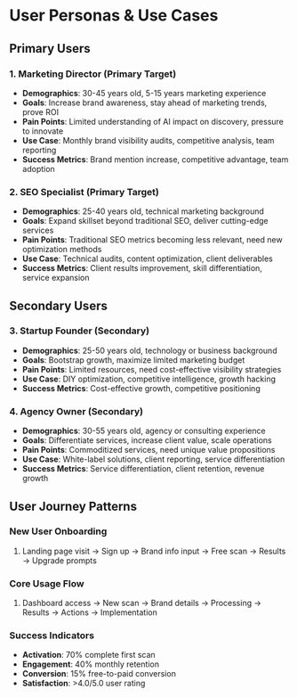 # User Personas & Use Cases

## Primary Users

### 1. Marketing Director (Primary Target)
- **Demographics**: 30-45 years old, 5-15 years marketing experience
- **Goals**: Increase brand awareness, stay ahead of marketing trends, prove ROI
- **Pain Points**: Limited understanding of AI impact on discovery, pressure to innovate
- **Use Case**: Monthly brand visibility audits, competitive analysis, team reporting
- **Success Metrics**: Brand mention increase, competitive advantage, team adoption

### 2. SEO Specialist (Primary Target)
- **Demographics**: 25-40 years old, technical marketing background
- **Goals**: Expand skillset beyond traditional SEO, deliver cutting-edge services
- **Pain Points**: Traditional SEO metrics becoming less relevant, need new optimization methods
- **Use Case**: Technical audits, content optimization, client deliverables
- **Success Metrics**: Client results improvement, skill differentiation, service expansion

## Secondary Users

### 3. Startup Founder (Secondary)
- **Demographics**: 25-50 years old, technology or business background
- **Goals**: Bootstrap growth, maximize limited marketing budget
- **Pain Points**: Limited resources, need cost-effective visibility strategies
- **Use Case**: DIY optimization, competitive intelligence, growth hacking
- **Success Metrics**: Cost-effective growth, competitive positioning

### 4. Agency Owner (Secondary)
- **Demographics**: 30-55 years old, agency or consulting experience
- **Goals**: Differentiate services, increase client value, scale operations
- **Pain Points**: Commoditized services, need unique value propositions
- **Use Case**: White-label solutions, client reporting, service differentiation
- **Success Metrics**: Service differentiation, client retention, revenue growth

## User Journey Patterns

### New User Onboarding
1. Landing page visit → Sign up → Brand info input → Free scan → Results → Upgrade prompts

### Core Usage Flow
1. Dashboard access → New scan → Brand details → Processing → Results → Actions → Implementation

### Success Indicators
- **Activation**: 70% complete first scan
- **Engagement**: 40% monthly retention
- **Conversion**: 15% free-to-paid conversion
- **Satisfaction**: >4.0/5.0 user rating